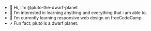 - 👋 Hi, I’m @pluto-the-dwarf-planet
- 👀 I’m interested in learning anything and everything that i am able to.
- 🌱 I’m currently learning responsive web design on freeCodeCamp
- ⚡ Fun fact: pluto is a dwarf planet.

<!---
pluto-the-dwarf-planet/pluto-the-dwarf-planet is a ✨ special ✨ repository because its `README.md` (this file) appears on your GitHub profile.
You can click the Preview link to take a look at your changes.
--->
